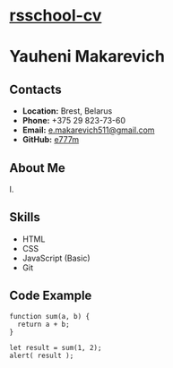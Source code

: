 # __[rsschool-cv](https://e777m.github.io/rsschool-cv/)__

# __Yauheni Makarevich__

## __Contacts__
- __Location:__ Brest, Belarus
- __Phone:__ +375 29 823-73-60
- __Email:__ e.makarevich511@gmail.com
- __GitHub:__ [e777m](https://github.com/e777m)

## __About Me__
I. 

## __Skills__
- HTML
- CSS
- JavaScript (Basic)
- Git

## __Code Example__
```
function sum(a, b) {
  return a + b;
}

let result = sum(1, 2);
alert( result );
```